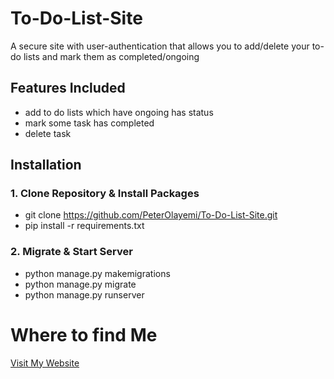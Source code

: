 # To-Do-List-Site
A secure site with user-authentication that allows you to add/delete your to-do lists and mark them as completed/ongoing

## Features Included
* add to do lists which have ongoing has status
* mark some task has completed
* delete task

## Installation
### 1. Clone Repository & Install Packages

- git clone https://github.com/PeterOlayemi/To-Do-List-Site.git
- pip install -r requirements.txt

### 2. Migrate & Start Server
* python manage.py makemigrations
* python manage.py migrate
* python manage.py runserver

# Where to find Me
[Visit My Website](https://peterolayemi.github.io)
